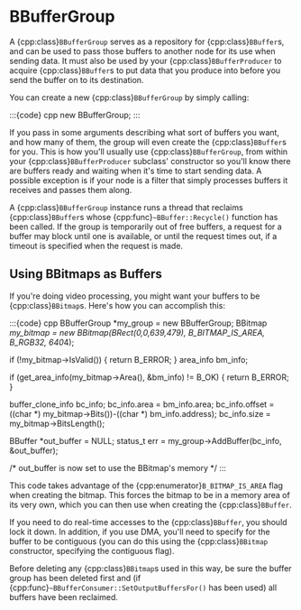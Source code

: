 # BBufferGroup

A {cpp:class}`BBufferGroup` serves as a repository for
{cpp:class}`BBuffer`s, and can be used to pass those buffers to another
node for its use when sending data. It must also be used by your
{cpp:class}`BBufferProducer` to acquire {cpp:class}`BBuffer`s to put data
that you produce into before you send the buffer on to its destination.

You can create a new {cpp:class}`BBufferGroup` by simply calling:

:::{code} cpp
new BBufferGroup;
:::

If you pass in some arguments describing what sort of buffers you want, and
how many of them, the group will even create the {cpp:class}`BBuffer`s for
you. This is how you'll usually use {cpp:class}`BBufferGroup`, from within
your {cpp:class}`BBufferProducer` subclass' constructor so you'll know
there are buffers ready and waiting when it's time to start sending data. A
possible exception is if your node is a filter that simply processes
buffers it receives and passes them along.

A {cpp:class}`BBufferGroup` instance runs a thread that reclaims
{cpp:class}`BBuffer`s whose {cpp:func}`~BBuffer::Recycle()` function has
been called. If the group is temporarily out of free buffers, a request for
a buffer may block until one is available, or until the request times out,
if a timeout is specified when the request is made.

## Using BBitmaps as Buffers

If you're doing video processing, you might want your buffers to be
{cpp:class}`BBitmap`s. Here's how you can accomplish this:

:::{code} cpp
BBufferGroup *my_group = new BBufferGroup;
BBitmap *my_bitmap = new BBitmap(BRect(0,0,639,479), B_BITMAP_IS_AREA,
            B_RGB32, 640*4);

if (!my_bitmap->IsValid()) {
   return B_ERROR;
}
area_info bm_info;

if (get_area_info(my_bitmap->Area(), &bm_info) != B_OK) {
   return B_ERROR;
}

buffer_clone_info bc_info;
bc_info.area = bm_info.area;
bc_info.offset = ((char *) my_bitmap->Bits())-((char *) bm_info.address);
bc_info.size = my_bitmap->BitsLength();

BBuffer *out_buffer = NULL;
status_t err = my_group->AddBuffer(bc_info, &out_buffer);

/* out_buffer is now set to use the BBitmap's memory */
:::

This code takes advantage of the {cpp:enumerator}`B_BITMAP_IS_AREA` flag
when creating the bitmap. This forces the bitmap to be in a memory area of
its very own, which you can then use when creating the
{cpp:class}`BBuffer`.

If you need to do real-time accesses to the {cpp:class}`BBuffer`, you
should lock it down. In addition, if you use DMA, you'll need to specify
for the buffer to be contiguous (you can do this using the
{cpp:class}`BBitmap` constructor, specifying the contiguous flag).

Before deleting any {cpp:class}`BBitmap`s used in this way, be sure the
buffer group has been deleted first and (if
{cpp:func}`~BBufferConsumer::SetOutputBuffersFor()` has been used) all
buffers have been reclaimed.
